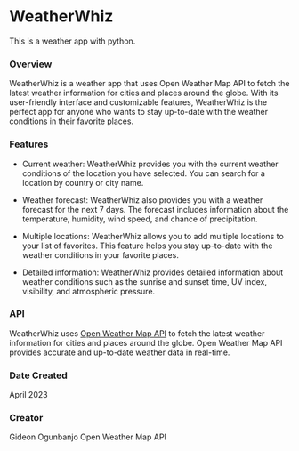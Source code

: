 # WeatherWhiz
This is a weather app with python.
### Overview
WeatherWhiz is a weather app that uses Open Weather Map API to fetch the latest weather information for cities and places around the globe. With its user-friendly interface and customizable features, WeatherWhiz is the perfect app for anyone who wants to stay up-to-date with the weather conditions in their favorite places.

### Features
- Current weather: WeatherWhiz provides you with the current weather conditions of the location you have selected. You can search for a location by country or city name.

- Weather forecast: WeatherWhiz also provides you with a weather forecast for the next 7 days. The forecast includes information about the temperature, humidity, wind speed, and chance of precipitation.

- Multiple locations: WeatherWhiz allows you to add multiple locations to your list of favorites. This feature helps you stay up-to-date with the weather conditions in your favorite places.

- Detailed information: WeatherWhiz provides detailed information about weather conditions such as the sunrise and sunset time, UV index, visibility, and atmospheric pressure.

### API
WeatherWhiz uses [Open Weather Map API](https://openweathermap.org/api) to fetch the latest weather information for cities and places around the globe. Open Weather Map API provides accurate and up-to-date weather data in real-time.

### Date Created
April 2023

### Creator
Gideon Ogunbanjo
Open Weather Map API
